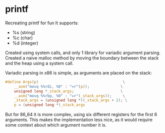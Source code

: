# printf
Recreating printf for fun
It supports:
- %s (string)
- %c (char)
- %d (integer)

Created using system calls, and only 1 library for variadic argument parsing.
Created a naive malloc method by moving the boundary between the stack and the heap using a system call.

Variadic parsing in x86 is simple, as arguments are placed on the stack:
```C
#define Args(p)                                      \
    __asm("movq %%rdi, %0" : "=r"(p));              \
    unsigned long *_stack_args;                     \
    __asm("movq %%rbp, %0" : "=r"(_stack_args));     \
    _stack_args = (unsigned long *)(_stack_args + 2); \
    p = (unsigned long *)_stack_args
```
But for 86_64 it is more complex, using six different registers for the first 6 arguments. This makes the implementation less nice, as it would require some context about which argument number it is.
